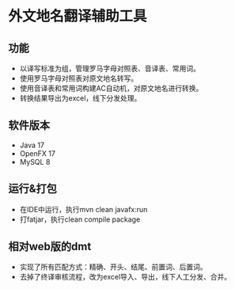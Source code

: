 # 外文地名翻译辅助工具
## 功能

- 以译写标准为组，管理罗马字母对照表、音译表、常用词。
- 使用罗马字母对照表对原文地名转写。
- 使用音译表和常用词构建AC自动机，对原文地名进行转换。
- 转换结果导出为excel，线下分发处理。

## 软件版本

- Java 17
- OpenFX 17
- MySQL 8

## 运行&打包

- 在IDE中运行，执行mvn clean javafx:run
- 打fatjar，执行clean compile package

## 相对web版的dmt

- 实现了所有匹配方式：精确、开头、结尾、前置词、后置词。
- 去掉了终译审核流程，改为excel导入、导出，线下人工分发、合并。
